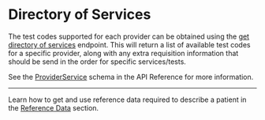 # Directory of Services
The test codes supported for each provider can be obtained using the [get directory of services](/docs/dmi/api/operations/list-provider-services) endpoint. This will return a list of available test codes for a specific provider, along with any extra requisition information that should be send in the order for specific services/tests.

See the [ProviderService](/docs/dmi/schemas/provider-service) schema in the API Reference for more information.

---

Learn how to get and use reference data required to describe a patient in the [Reference Data](/docs/dmi/reference-data) section.

